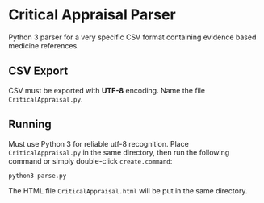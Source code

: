 Critical Appraisal Parser
=========================

Python 3 parser for a very specific CSV format containing evidence based medicine references.

CSV Export
----------

CSV must be exported with **UTF-8** encoding.
Name the file `CriticalAppraisal.py`.

Running
-------

Must use Python 3 for reliable utf-8 recognition.
Place `CriticalAppraisal.py` in the same directory, then run the following command or simply double-click `create.command`:

```bash
python3 parse.py
```

The HTML file `CriticalAppraisal.html` will be put in the same directory.
